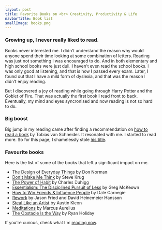 ```yaml
---
layout: post
title: Favorite Books on <br> Creativity, Productivity & Life
navbarTitle: Book list
smallImage: books.png
---
```


### Growing up, I never really liked to read.
Books never interested me. I didn't understand the reason why would anyone spend their time looking at some combination of letters. Reading was just not something I was encouraged to do. And in both elementary and high school books were just dull. I haven't even read the school books. I was only good at listening, and that is how I passed every exam. Later, I found out that I have a mild form of dyslexia, and that was the reason I didn't enjoy reading.

But I discovered a joy of reading while going through Harry Potter and the Goblet of Fire. That was actually the first book I read front to back. Eventually, my mind and eyes syncronised and now reading is not so hard to do.  

### Big boost
Big jump in my reading came after finding a recommendation on [how to read a book](https://www.vanschneider.com/how-to-read-a-book) by Tobias van Schneider. It resonated with me. I started to read more. So for this page, I shamelessly stole [his title](https://www.vanschneider.com/my-favorite-books-on-creativity-productivity-life).

### Favourite books
Here is the list of some of the books that left a significant impact on me.
- [The Design of Everyday Things](https://www.amazon.com/dp/0465050654/ref=cm_sw_em_r_mt_dp_U_tD.DDbDTEQ8WX) by Don Norman
- [Don't Make Me Think](https://www.amazon.com/dp/0321965515/ref=cm_sw_em_r_mt_dp_U_l09DDb3DWYFFJ) by Steve Krug
- [The Power of Habit](https://www.amazon.com/dp/081298160X/ref=cm_sw_em_r_mt_dp_U_n09DDbG1DZS8M) by Charles Duhigg
- [Essentialism: The Disciplined Pursuit of Less](https://www.amazon.com/dp/0804137382/ref=cm_sw_em_r_mt_dp_U_o09DDb4ZF3KWQ) by Greg McKeown
- [How to Win Friends & Influence People](https://www.amazon.com/dp/0671027034/ref=cm_sw_em_r_mt_dp_U_p09DDb8PQKRCY) by Dale Carnegie
- [Rework](https://www.amazon.com/dp/0307463745/ref=cm_sw_em_r_mt_dp_U_q09DDbMPNBHWF) by Jason Fried and David Heinemeier Hansson
- [Steal Like an Artist](https://www.amazon.com/dp/0761169253/ref=cm_sw_em_r_mt_dp_U_P09DDb6QAMPZS) by Austin Kleon
- [Meditations]() by Marcus Aurelius
- [The Obstacle Is the Way](https://www.amazon.com/dp/1591846358/ref=cm_sw_em_r_mt_dp_U_y39DDbKT9ZE38) by Ryan Holiday

If you're curious, check what I'm [reading now](/now#reading).

<!-- ### Book wishlist
- Test -->

<script>
import simg from '@/theme/components/simg.vue'
export default {
  components: {
    simg
  }
}
</script>
<style lang="stylus">
.book-list
  .small-image
    width 198px
    bottom: 10vh;
    left: -18vw;
</style>
 